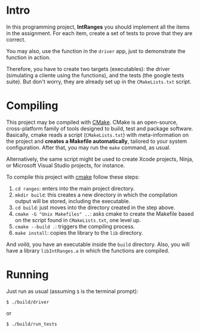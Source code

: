 # Intro

In this programming project, **IntRanges** you should implement all the items in the assignment.
For each item, create a set of tests to prove that they are correct.

You may also, use the function in the `driver` app, just to demonstrate the function in action.

Therefore, you have to create two targets (executables): the driver (simulating a
cliente using the functions), and the tests (the google tests suite).
But don't worry, they are already set up in the `CMakeLists.txt` script.

# Compiling

This project may be compiled with [CMake](https://cmake.org).
CMake is an open-source, cross-platform family of tools designed to build, test and package software.
Basically, cmake reads a script (`CMakeLists.txt`) with meta-information on the project and **creates a Makefile automatically**, tailored to your system configuration.
After that, you may run the `make` command, as usual.

Alternatively, the same script might be used to create Xcode projects, Ninja, or Microsoft Visual Studio projects, for instance.

To compile this project with [cmake](https://cmake.org) follow these steps:

1. `cd ranges`: enters into the main project directory.
2. `mkdir build`: this creates a new directory in which the compilation output will be stored, including the executable.
3. `cd build`: just moves into the directory created in the step above.
4. `cmake -G "Unix Makefiles" ..`: asks cmake to create the Makefile based on the script found in `CMakeLists.txt`, one level up.
5. `cmake --build .`: triggers the compiling process.
5. `make install`: copies the library to the `lib` directory.

And *voilà*, you have an executable inside the `build` directory.
Also, you will have a library `libIntRanges.a` in which the functions are compiled.

# Running

Just run as usual (assuming `$` is the terminal prompt):

```
$ ./build/driver
```

or

```
$ ./build/run_tests
```
